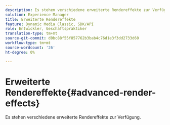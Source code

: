 ```yaml
---
description: Es stehen verschiedene erweiterte Rendereffekte zur Verfügung.
solution: Experience Manager
title: Erweiterte Rendereffekte
feature: Dynamic Media Classic, SDK/API
role: Entwickler, Geschäftspraktiker
translation-type: tm+mt
source-git-commit: d0bc88f55f857762b3bab4c76d1e3f3dd2733d60
workflow-type: tm+mt
source-wordcount: '26'
ht-degree: 0%

---
```



# Erweiterte Rendereffekte{#advanced-render-effects}

Es stehen verschiedene erweiterte Rendereffekte zur Verfügung.

